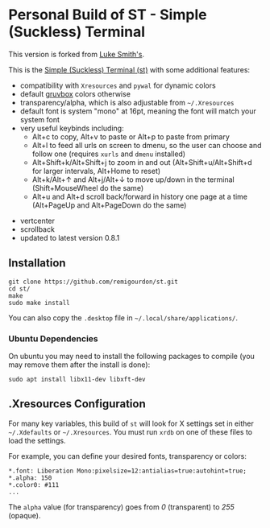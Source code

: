# Personal Build of ST - Simple (Suckless) Terminal

This version is forked from [Luke Smith's](https://github.com/LukeSmithxyz/st).

This is the [Simple (Suckless) Terminal (st)](https://st.suckless.org/) with some additional features:

* compatibility with `Xresources` and `pywal` for dynamic colors
* default [gruvbox](https://github.com/morhetz/gruvbox) colors otherwise
* transparency/alpha, which is also adjustable from `~/.Xresources`
* default font is system "mono" at 16pt, meaning the font will match your system font
* very useful keybinds including:
  * Alt+c to copy, Alt+v to paste or Alt+p to paste from primary
  * Alt+l to feed all urls on screen to dmenu, so the user can choose and follow one (requires `xurls` and `dmenu` installed)
  * Alt+Shift+k/Alt+Shift+j to zoom in and out (Alt+Shift+u/Alt+Shift+d for larger intervals, Alt+Home to reset)
  * Alt+k/Alt+↑ and Alt+j/Alt+↓ to move up/down in the terminal (Shift+MouseWheel do the same)
  * Alt+u and Alt+d scroll back/forward in history one page at a time (Alt+PageUp and Alt+PageDown do the same)
+ vertcenter
+ scrollback
+ updated to latest version 0.8.1

## Installation

```
git clone https://github.com/remigourdon/st.git
cd st/
make
sudo make install
```

You can also copy the `.desktop` file in `~/.local/share/applications/`.

### Ubuntu Dependencies

On ubuntu you may need to install the following packages to compile (you may remove them after the install is done):

```
sudo apt install libx11-dev libxft-dev
```

## .Xresources Configuration

For many key variables, this build of `st` will look for X settings set in either `~/.Xdefaults` or `~/.Xresources`.
You must run `xrdb` on one of these files to load the settings.

For example, you can define your desired fonts, transparency or colors:

```
*.font:	Liberation Mono:pixelsize=12:antialias=true:autohint=true;
*.alpha: 150
*.color0: #111
...
```

The `alpha` value (for transparency) goes from *0* (transparent) to *255* (opaque).
